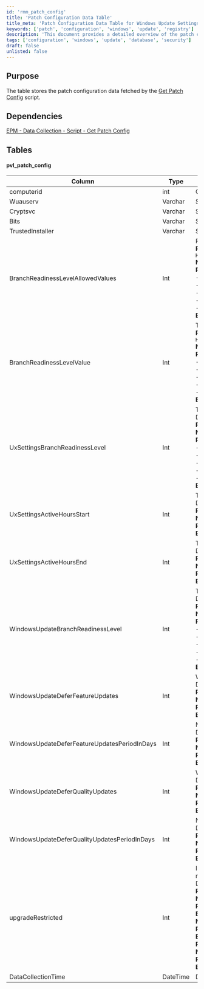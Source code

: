 ```yaml
---
id: 'rmm_patch_config'
title: 'Patch Configuration Data Table'
title_meta: 'Patch Configuration Data Table for Windows Update Settings'
keywords: ['patch', 'configuration', 'windows', 'update', 'registry']
description: 'This document provides a detailed overview of the patch configuration data table, including the structure, dependencies, and the specific columns used to store Windows Update settings. It outlines the types and explanations of each column, which include service startup types and branch readiness levels, as well as the data collection methodology from the Windows registry.'
tags: ['configuration', 'windows', 'update', 'database', 'security']
draft: false
unlisted: false
---
```

## Purpose

The table stores the patch configuration data fetched by the [Get Patch Config](https://proval.itglue.com/DOC-5078775-16399976) script.

## Dependencies

[EPM - Data Collection - Script - Get Patch Config](https://proval.itglue.com/DOC-5078775-16399976)

## Tables

#### pvl_patch_config

| Column                                      | Type      | Explanation                                                                                          |
|---------------------------------------------|-----------|------------------------------------------------------------------------------------------------------|
| computerid                                  | int       | Computerid                                                                                           |
| Wuauserv                                    | Varchar   | Startup type of the `Wuauserv` service.                                                             |
| Cryptsvc                                    | Varchar   | Startup type of the `Cryptsvc` service.                                                             |
| Bits                                        | Varchar   | Startup type of the `Bits` service.                                                                 |
| TrustedInstaller                            | Varchar   | Startup type of the `TrustedInstaller` service.                                                     |
| BranchReadinessLevelAllowedValues           | Int       | Possible values for the branch readiness level. Data is gathered from the registry.<br>**Path:** `HKLM:\\SOFTWARE\\Microsoft\\PolicyManager\\default\\Update\\BranchReadinessLevel`<br>**Name:** `AllowedValues`<br>**Possible values:**<br>- `16` (Semi-Annual Channel)<br>- `8` (Semi-Annual Channel (Targeted))<br>- `32` (Release Preview)<br>- `48` (Insider Fast)<br>- `64` (Insider Slow)<br>**Example:** `16, 8, 32, 48, 64` |
| BranchReadinessLevelValue                   | Int       | The current value of the branch readiness level. Data is gathered from the registry.<br>**Path:** `HKLM:\\SOFTWARE\\Microsoft\\PolicyManager\\default\\Update\\BranchReadinessLevel`<br>**Name:** `AllowedValues`<br>**Possible values:**<br>- `16` (Semi-Annual Channel)<br>- `8` (Semi-Annual Channel (Targeted))<br>- `32` (Release Preview)<br>- `48` (Insider Fast)<br>- `64` (Insider Slow)<br>**Example:** `16` |
| UxSettingsBranchReadinessLevel              | Int       | The current branch readiness level as stored in UX Settings.<br>Data is gathered from the registry.<br>**Path:** `HKLM:\\SOFTWARE\\Microsoft\\WindowsUpdate\\UX\\Settings`<br>**Name:** `BranchReadinessLevel`<br>**Possible values:**<br>- `16` (Semi-Annual Channel)<br>- `8` (Semi-Annual Channel (Targeted))<br>- `32` (Release Preview)<br>- `48` (Insider Fast)<br>- `64` (Insider Slow)<br>**Example:** `16` |
| UxSettingsActiveHoursStart                  | Int       | The start time for active hours.<br>Data is gathered from the registry.<br>**Path:** `HKLM:\\SOFTWARE\\Microsoft\\WindowsUpdate\\UX\\Settings`<br>**Name:** `ActiveHoursStart`<br>**Possible values:** `0-23`<br>**Example:** `6` |
| UxSettingsActiveHoursEnd                    | Int       | The end time for active hours.<br>Data is gathered from the registry.<br>**Path:** `HKLM:\\SOFTWARE\\Microsoft\\WindowsUpdate\\UX\\Settings`<br>**Name:** `ActiveHoursEnd`<br>**Possible values:** `0-23`<br>**Example:** `18` |
| WindowsUpdateBranchReadinessLevel           | Int       | The current branch readiness level as stored in Windows Update Settings.<br>Data is gathered from the registry.<br>**Path:** `HKLM:\\SOFTWARE\\Microsoft\\Windows\\WindowsUpdate`<br>**Name:** `BranchReadinessLevel`<br>**Possible values:**<br>- `16` (Semi-Annual Channel)<br>- `8` (Semi-Annual Channel (Targeted))<br>- `32` (Release Preview)<br>- `48` (Insider Fast)<br>- `64` (Insider Slow)<br>**Example:** `16` |
| WindowsUpdateDeferFeatureUpdates            | Int       | Whether feature updates are deferred.<br>Data is gathered from the registry.<br>**Path:** `HKLM:\\SOFTWARE\\Microsoft\\Windows\\WindowsUpdate`<br>**Name:** `DeferFeatureUpdates`<br>**Possible values:** `0 (not deferred), 1 (deferred)`<br>**Example:** `1` |
| WindowsUpdateDeferFeatureUpdatesPeriodInDays| Int       | Number of days to defer feature updates.<br>Data is gathered from the registry.<br>**Path:** `HKLM:\\SOFTWARE\\Microsoft\\Windows\\WindowsUpdate`<br>**Name:** `DeferFeatureUpdatesPeriodInDays`<br>**Possible values:** `0-365(days)`<br>**Example:** `60` |
| WindowsUpdateDeferQualityUpdates            | Int       | Whether quality updates are deferred.<br>Data is gathered from the registry.<br>**Path:** `HKLM:\\SOFTWARE\\Microsoft\\Windows\\WindowsUpdate`<br>**Name:** `DeferQualityUpdates`<br>**Possible values:** `0 (not deferred), 1 (deferred)`<br>**Example:** `0` |
| WindowsUpdateDeferQualityUpdatesPeriodInDays| Int       | Number of days to defer quality updates.<br>Data is gathered from the registry.<br>**Path:** `HKLM:\\SOFTWARE\\Microsoft\\Windows\\WindowsUpdate`<br>**Name:** `DeferQualityUpdatesPeriodInDays`<br>**Possible values:** `0-365(days)`<br>**Example:** `0` |
| upgradeRestricted                            | Int       | Indicates whether Windows upgrades or feature updates are restricted from the registry key for Windows 10 and 11.<br>Data is gathered from the registry.<br>**Path:** `HKLM:\\SOFTWARE\\Microsoft\\Windows\\WindowsUpdate`<br>**Name:** `DisableOSUpgrade`<br>**Possible values:** `0 (upgrade not disabled), 1 (upgrade disabled)`<br>**Example:** `0`<br>**Name:** `TargetReleaseVersion`<br>**Possible values:** `0 (Feature update not restricted), 1 (Feature update disabled)`<br>**Example:** `1`<br>**Path:** `HKLM:\\SOFTWARE\\Microsoft\\Windows\\WindowsUpdate`<br>**Name:** `TargetReleaseVersionInfo`<br>**Possible values:** `22H2, 23H2, 24H2, etc.`<br>**Example:** `22H2` |
| DataCollectionTime                          | DateTime  | Data Collection Time                                                                                  |


